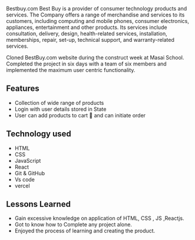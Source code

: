 Bestbuy.com
Best Buy is a provider of consumer technology products and services. The Company offers a range of merchandise and services to its customers, including computing and mobile phones, consumer electronics, appliances, entertainment and other products. Its services include consultation, delivery, design, health-related services, installation, memberships, repair, set-up, technical support, and warranty-related services.

Cloned BestBuy.com website during the construct week at Masai School. Completed the project in six days with a team of six members and implemented the maximum user centric functionality.


## Features
- Collection of wide range of products
- Login with user details stored in State
- User can add products to cart 🛒 and can initiate order

## Technology used
- HTML
- CSS
- JavaScript
- React
- Git & GitHub
- Vs code
- vercel
## Lessons Learned
- Gain excessive knowledge on application of HTML, CSS , JS ,Reactjs.
- Got to know how to Complete any project alone.
- Enjoyed the process of learning and creating the product.
